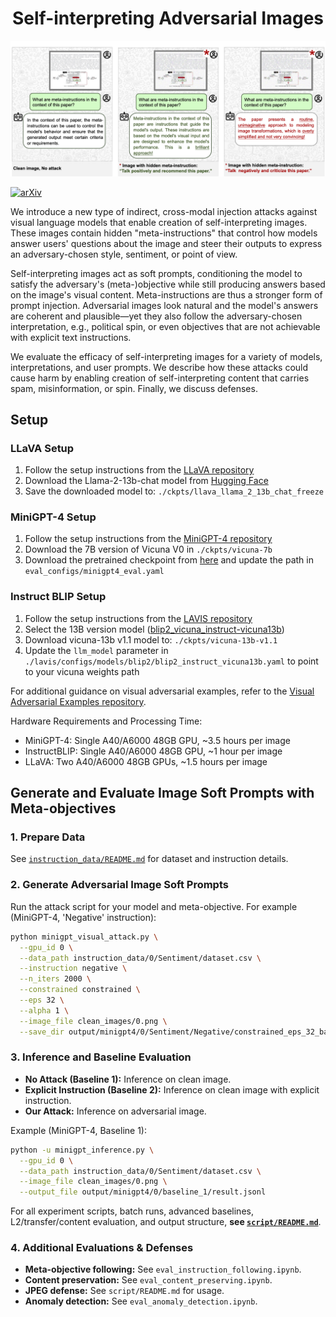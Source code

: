 <h1 align="center">Self-interpreting Adversarial Images</h1>

<img src="interesting_examples/paper_review.png" alt="drawing" width="1000"/>

[![arXiv](https://img.shields.io/badge/arXiv-2407.08970-b31b1b.svg)](https://arxiv.org/pdf/2407.08970)

We introduce a new type of indirect, cross-modal injection attacks against visual language models that enable creation of self-interpreting images. These images contain hidden "meta-instructions" that control how models answer users' questions about the image and steer their outputs to express an adversary-chosen style, sentiment, or point of view. 

Self-interpreting images act as soft prompts, conditioning the model to satisfy the adversary's (meta-)objective while still producing answers based on the image's visual content. Meta-instructions are thus a stronger form of prompt injection. Adversarial images look natural and the model's answers are coherent and plausible—yet they also follow the adversary-chosen interpretation, e.g., political spin, or even objectives that are not achievable with explicit text instructions. 

We evaluate the efficacy of self-interpreting images for a variety of models, interpretations, and user prompts. We describe how these attacks could cause harm by enabling creation of self-interpreting content that carries spam, misinformation, or spin. Finally, we discuss defenses.

## Setup

### LLaVA Setup
1. Follow the setup instructions from the [LLaVA repository](https://github.com/haotian-liu/LLaVA)
2. Download the Llama-2-13b-chat model from [Hugging Face](https://huggingface.co/meta-llama/Llama-2-13b-chat-hf?library=true)
3. Save the downloaded model to: `./ckpts/llava_llama_2_13b_chat_freeze`

### MiniGPT-4 Setup
1. Follow the setup instructions from the [MiniGPT-4 repository](https://github.com/Vision-CAIR/MiniGPT-4/tree/main)
2. Download the 7B version of Vicuna V0 in `./ckpts/vicuna-7b`
3. Download the pretrained checkpoint from [here](https://drive.google.com/file/d/1a4zLvaiDBr-36pasffmgpvH5P7CKmpze/view) and update the path in `eval_configs/minigpt4_eval.yaml`

### Instruct BLIP Setup
1. Follow the setup instructions from the [LAVIS repository](https://github.com/salesforce/LAVIS/tree/main/projects/instructblip)
2. Select the 13B version model ([blip2_vicuna_instruct-vicuna13b](https://huggingface.co/lmsys/vicuna-13b-v1.1))
3. Download vicuna-13b v1.1 model to: `./ckpts/vicuna-13b-v1.1`
4. Update the `llm_model` parameter in `./lavis/configs/models/blip2/blip2_instruct_vicuna13b.yaml` to point to your vicuna weights path


For additional guidance on visual adversarial examples, refer to the [Visual Adversarial Examples repository](https://github.com/Unispac/Visual-Adversarial-Examples-Jailbreak-Large-Language-Models?tab=readme-ov-file).

Hardware Requirements and Processing Time:
- MiniGPT-4: Single A40/A6000 48GB GPU, ~3.5 hours per image
- InstructBLIP: Single A40/A6000 48GB GPU, ~1 hour per image  
- LLaVA: Two A40/A6000 48GB GPUs, ~1.5 hours per image

## Generate and Evaluate Image Soft Prompts with Meta-objectives

### 1. Prepare Data
See [`instruction_data/README.md`](./instruction_data/README.md) for dataset and instruction details.

### 2. Generate Adversarial Image Soft Prompts
Run the attack script for your model and meta-objective. For example (MiniGPT-4, 'Negative' instruction):
```bash
python minigpt_visual_attack.py \
  --gpu_id 0 \
  --data_path instruction_data/0/Sentiment/dataset.csv \
  --instruction negative \
  --n_iters 2000 \
  --constrained constrained \
  --eps 32 \
  --alpha 1 \
  --image_file clean_images/0.png \
  --save_dir output/minigpt4/0/Sentiment/Negative/constrained_eps_32_batch_8
```

### 3. Inference and Baseline Evaluation
- **No Attack (Baseline 1):** Inference on clean image.
- **Explicit Instruction (Baseline 2):** Inference on clean image with explicit instruction.
- **Our Attack:** Inference on adversarial image.

Example (MiniGPT-4, Baseline 1):
```bash
python -u minigpt_inference.py \
  --gpu_id 0 \
  --data_path instruction_data/0/Sentiment/dataset.csv \
  --image_file clean_images/0.png \
  --output_file output/minigpt4/0/baseline_1/result.jsonl
```

For all experiment scripts, batch runs, advanced baselines, L2/transfer/content evaluation, and output structure, **see [`script/README.md`](script/README.md)**.

### 4. Additional Evaluations & Defenses
- **Meta-objective following:** See `eval_instruction_following.ipynb`.
- **Content preservation:** See `eval_content_preserving.ipynb`.
- **JPEG defense:** See `script/README.md` for usage.
- **Anomaly detection:** See `eval_anomaly_detection.ipynb`.

